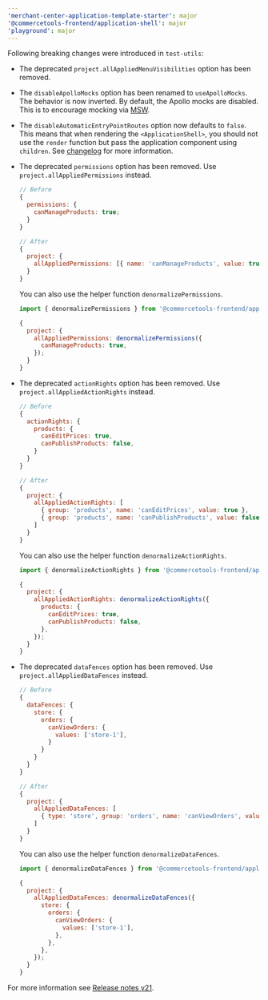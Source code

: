 ```yaml
---
'merchant-center-application-template-starter': major
'@commercetools-frontend/application-shell': major
'playground': major
---
```


Following breaking changes were introduced in `test-utils`:

- The deprecated `project.allAppliedMenuVisibilities` option has been removed.
- The `disableApolloMocks` option has been renamed to `useApolloMocks`. The behavior is now inverted. By default, the Apollo mocks are disabled. This is to encourage mocking via [MSW](https://mswjs.io/).
- The `disableAutomaticEntryPointRoutes` option now defaults to `false`. This means that when rendering the `<ApplicationShell>`, you should not use the `render` function but pass the application component using `children`. See [changelog](https://github.com/commercetools/merchant-center-application-kit/blob/main/packages/application-shell/CHANGELOG.md#1790) for more information.
- The deprecated `permissions` option has been removed. Use `project.allAppliedPermissions` instead.

  ```js
  // Before
  {
    permissions: {
      canManageProducts: true;
    }
  }

  // After
  {
    project: {
      allAppliedPermissions: [{ name: 'canManageProducts', value: true }];
    }
  }
  ```

  You can also use the helper function `denormalizePermissions`.

  ```js
  import { denormalizePermissions } from '@commercetools-frontend/application-shell/test-utils';

  {
    project: {
      allAppliedPermissions: denormalizePermissions({
        canManageProducts: true,
      });
    }
  }
  ```

- The deprecated `actionRights` option has been removed. Use `project.allAppliedActionRights` instead.

  ```js
  // Before
  {
    actionRights: {
      products: {
        canEditPrices: true,
        canPublishProducts: false,
      }
    }
  }

  // After
  {
    project: {
      allAppliedActionRights: [
        { group: 'products', name: 'canEditPrices', value: true },
        { group: 'products', name: 'canPublishProducts', value: false }
      ]
    }
  }
  ```

  You can also use the helper function `denormalizeActionRights`.

  ```js
  import { denormalizeActionRights } from '@commercetools-frontend/application-shell/test-utils';

  {
    project: {
      allAppliedActionRights: denormalizeActionRights({
        products: {
          canEditPrices: true,
          canPublishProducts: false,
        },
      });
    }
  }
  ```

- The deprecated `dataFences` option has been removed. Use `project.allAppliedDataFences` instead.

  ```js
  // Before
  {
    dataFences: {
      store: {
        orders: {
          canViewOrders: {
            values: ['store-1'],
          }
        }
      }
    }
  }

  // After
  {
    project: {
      allAppliedDataFences: [
        { type: 'store', group: 'orders', name: 'canViewOrders', value: 'store-1' }
      ]
    }
  }
  ```

  You can also use the helper function `denormalizeDataFences`.

  ```js
  import { denormalizeDataFences } from '@commercetools-frontend/application-shell/test-utils';

  {
    project: {
      allAppliedDataFences: denormalizeDataFences({
        store: {
          orders: {
            canViewOrders: {
              values: ['store-1'],
            },
          },
        },
      });
    }
  }
  ```

For more information see [Release notes v21](https://docs.commercetools.com/custom-applications/releases/2022-01-25-custom-applications-v21).
